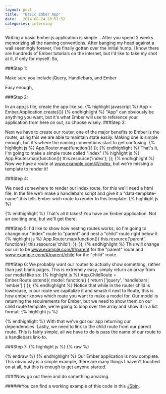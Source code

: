 ```yaml
---
layout: post
title:  "Basic Ember App"
date:   2014-08-24 20:51:32
categories: interning
---
```


Writing a basic Ember.js application is simple... After you spend 2 weeks memorizing
all the naming conventions. After banging my head against a wall seemingly forever,
I've finally gotten over the initial hump. I know there are hundreds of Ember tutorials
on the internet, but I'd like to take my shot at it, if only for myself.
So, 

###Step 1: 

Make sure you include jQuery, Handlebars, and Ember

Easy enough, 

###Step 2:

In an app.js file, create the app like so.
{% highlight javascript %}
App = Ember.Application.create({})
{% endhighlight %}
"App" can obviously be anything you want, but it's what Ember will use to reference your
application from here on out, so choose wisely.
###Step 3:

Next we have to create our router, one of the major benefits to Ember is
the router, using this we are able to maintain state easily. Making one is simple enough, but it's where the naming 
conventions start to get confusing.
{% highlight js %}
App.Router.map(function(){
});
{% endhighlight %}
That's it, I'm going to make a simple route called "index"
{% highlight js %}
App.Router.map(function(){
  this.resource('index');
});
{% endhighlight %}
Now we have a route at www.example.com/#/index, but we're missing a template to render
it!

###Step 4:

We need somewhere to render our index route, for this we'll need a html file.
In the file we'll make a handlebars script and give it a "data-template-name"
this tells Ember wich route to render to this template.
{% highlight js %}
<script type="text/x-handlebars" data-template-name="index">
<--!content-->
</script>
{% endhighlight %}
That's all it takes! You have an Ember application. Not an exciting one,
but we'll get there.

###Step 5:
I'd like to show how nesting routes works, so I'm going to change our "index" route to 
"parent" and nest a "child" route right below it.
{% highlight js %}
App.Router.map(function(){
  this.resource('parent', function(){
    this.resource('child');
  });
});
{% endhighlight %}
This will change our url to be www.example.com/#/parent for the "parent" route and www.example.com/#/parent/child
for the "child" route.

###Step 6:
We probably want our routes to actually show something, rather than just blank pages.
This is extremely easy, simply return an array from our model like so:
{% highlight js %}
App.ChildRoute = Ember.Route.extend({
  model: function() {
    return ['jquery', 'handlebars', 'ember']
  }
});
{% endhighlight %}
Notice that while in the router child is lowercase, in our route we capitalize it and smash it next
to Route, this is how ember knows which route you want to make a model for.
Our model is returning the requirements for Ember, but we need to show them on our child route template,
we're going to loop over the array and show it in a list format. 
{% highlight js %}
<script type="text/x-handlebars" data-template-name="child">
  <ul>
  {{#each dependency in model}}
    <li>{{dependency}}</li>
  {{/each}}
  </ul>
</script>
{% endhighlight %}
With that we've got our app returning our dependencies.
Lastly, we need to link to the child route from our parent route. This is fairly simple,
all we have to do is pass the name of our route to a handlebars link-to.

###Step 7:
{% highlight js %}
{% raw %}
<script type="text/x-handlebars" data-template-name="parent">
{{#link-to 'child'}}Show Ember requirements{{/link-to}}
</script>
{% endraw %}
{% endhighlight %}
Our Ember application is now complete. This obviously is a simple example, there are many things
I haven't touched on at all, but this is enough to get anyone started.

####Now go out there and do something amazing.

######You can find a working example of this code in this <a href='http://emberjs.jsbin.com/ticoce/1#/parent/'>JSbin</a>.
